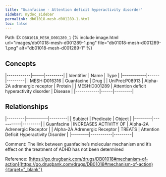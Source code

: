 ```yaml
---
title: "Guanfacine - Attention deficit hyperactivity disorder"
sidebar: mydoc_sidebar
permalink: db01018-mesh-d001289-1.html
toc: false 
---
```



Path ID: `DB01018_MESH_D001289_1`
{% include image.html url="images/db01018-mesh-d001289-1.png" file="db01018-mesh-d001289-1.png" alt="db01018-mesh-d001289-1" %}

## Concepts

|------------|------|---------|
| Identifier | Name | Type    |
|------------|------|---------|
| MESH:D016316 | Guanfacine | Drug |
| UniProt:P08913 | Alpha-2A adrenergic receptor | Protein |
| MESH:D001289 | Attention deficit hyperactivity disorder | Disease |
|------------|------|---------|

## Relationships

|---------|-----------|---------|
| Subject | Predicate | Object  |
|---------|-----------|---------|
| Guanfacine | INCREASES ACTIVITY OF | Alpha-2A Adrenergic Receptor |
| Alpha-2A Adrenergic Receptor | TREATS | Attention Deficit Hyperactivity Disorder |
|---------|-----------|---------|

Comment: The link between guanfacine’s molecular mechanism and it’s effect on the treatment of ADHD has not been determined

Reference: [https://go.drugbank.com/drugs/DB01018#mechanism-of-action](https://go.drugbank.com/drugs/DB01018#mechanism-of-action){:target="_blank"}